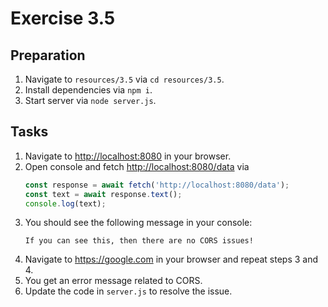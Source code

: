 # Exercise 3.5

## Preparation

1. Navigate to `resources/3.5` via `cd resources/3.5`.
2. Install dependencies via `npm i`.
3. Start server via `node server.js`.

## Tasks

1. Navigate to <http://localhost:8080> in your browser.
2. Open console and fetch <http://localhost:8080/data> via 
   ```js
   const response = await fetch('http://localhost:8080/data');
   const text = await response.text();
   console.log(text);
   ```
3. You should see the following message in your console:
   ```
   If you can see this, then there are no CORS issues!
   ```
4. Navigate to <https://google.com> in your browser
and repeat steps 3 and 4.
5. You get an error message related to CORS.
6. Update the code in `server.js` to resolve the issue.